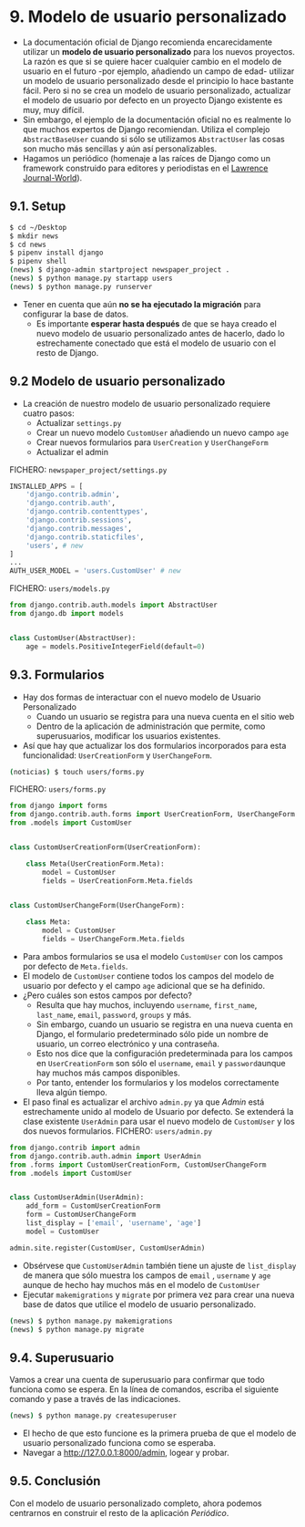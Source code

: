 # 9. Modelo de usuario personalizado
- La documentación oficial de Django recomienda encarecidamente utilizar un **modelo de usuario personalizado** para los nuevos proyectos. La razón es que si se quiere hacer cualquier cambio en el modelo de usuario en el futuro -por ejemplo, añadiendo un campo de edad- utilizar un modelo de usuario personalizado desde el principio lo hace bastante fácil. Pero si no se crea un modelo de usuario personalizado, actualizar el modelo de usuario por defecto en un proyecto Django existente es muy, muy difícil.
- Sin embargo, el ejemplo de la documentación oficial no es realmente lo que muchos expertos de Django recomiendan. Utiliza el complejo `AbstractBaseUser` cuando si sólo se utilizamos `AbstractUser` las cosas son mucho más sencillas y aún así personalizables.
- Hagamos un periódico (homenaje a las raíces de Django como un framework construido para editores y periodistas en el [Lawrence Journal-World](https://en.wikipedia.org/wiki/Lawrence_Journal-World)).
## 9.1. Setup
```bash
$ cd ~/Desktop
$ mkdir news
$ cd news
$ pipenv install django
$ pipenv shell
(news) $ django-admin startproject newspaper_project .
(news) $ python manage.py startapp users
(news) $ python manage.py runserver
```
- Tener en cuenta que aún **no se ha ejecutado la migración** para configurar la base de datos.
    - Es importante **esperar hasta después** de que se haya creado el nuevo modelo de usuario personalizado antes de hacerlo, dado lo estrechamente conectado que está el modelo de usuario con el resto de Django.

## 9.2 Modelo de usuario personalizado
- La creación de nuestro modelo de usuario personalizado requiere cuatro pasos:
    - Actualizar `settings.py`
    - Crear un nuevo modelo `CustomUser` añadiendo un nuevo campo `age`
    - Crear nuevos formularios para `UserCreation` y `UserChangeForm`
    - Actualizar el admin


 FICHERO: `newspaper_project/settings.py`
```python
INSTALLED_APPS = [
    'django.contrib.admin',
    'django.contrib.auth',
    'django.contrib.contenttypes',
    'django.contrib.sessions',
    'django.contrib.messages',
    'django.contrib.staticfiles',
    'users', # new
]
...
AUTH_USER_MODEL = 'users.CustomUser' # new
```

FICHERO: `users/models.py`
```python
from django.contrib.auth.models import AbstractUser
from django.db import models


class CustomUser(AbstractUser):
    age = models.PositiveIntegerField(default=0)
```

## 9.3. Formularios
- Hay dos formas de interactuar con el nuevo modelo de Usuario Personalizado
    - Cuando un usuario se registra para una nueva cuenta en el sitio web
    - Dentro de la aplicación de administración que permite, como superusuarios, modificar los usuarios existentes.
- Así que hay que actualizar los dos formularios incorporados para esta funcionalidad: `UserCreationForm` y `UserChangeForm`.

```bash
(noticias) $ touch users/forms.py
```
FICHERO: `users/forms.py`
```python
from django import forms
from django.contrib.auth.forms import UserCreationForm, UserChangeForm
from .models import CustomUser


class CustomUserCreationForm(UserCreationForm):

    class Meta(UserCreationForm.Meta):
        model = CustomUser
        fields = UserCreationForm.Meta.fields


class CustomUserChangeForm(UserChangeForm):
    
    class Meta:
        model = CustomUser
        fields = UserChangeForm.Meta.fields
```
- Para ambos formularios se usa el modelo `CustomUser` con los campos por defecto de `Meta.fields`.
- El modelo de `CustomUser` contiene todos los campos del modelo de usuario por defecto y el campo `age` adicional que se ha definido.
- ¿Pero cuáles son estos campos por defecto?
    - Resulta que hay muchos, incluyendo ``username``, ``first_name``, ``last_name``, ``email``, ``password``, ``groups`` y más.
    - Sin embargo, cuando un usuario se registra en una nueva cuenta en Django, el formulario predeterminado sólo pide un nombre de usuario, un correo electrónico y una contraseña.
    - Esto nos dice que la configuración predeterminada para los campos en `UserCreationForm` son sólo el ``username``,  ``email`` y ``password``aunque hay muchos más campos disponibles.
    - Por tanto, entender los formularios y los modelos correctamente lleva algún tiempo.
- El paso final es actualizar el archivo `admin.py` ya que *Admin* está estrechamente unido al modelo de Usuario por defecto. Se extenderá la clase existente `UserAdmin` para usar el nuevo modelo de `CustomUser` y los dos nuevos formularios.
FICHERO: `users/admin.py`
```python
from django.contrib import admin
from django.contrib.auth.admin import UserAdmin
from .forms import CustomUserCreationForm, CustomUserChangeForm
from .models import CustomUser


class CustomUserAdmin(UserAdmin):
    add_form = CustomUserCreationForm
    form = CustomUserChangeForm
    list_display = ['email', 'username', 'age']
    model = CustomUser

admin.site.register(CustomUser, CustomUserAdmin)
```
- Obsérvese que `CustomUserAdmin` también tiene un ajuste de `list_display` de manera que sólo muestra los campos de `email` , `username` y `age` aunque de hecho hay muchos más en el modelo de `CustomUser`
- Ejecutar `makemigrations` y `migrate` por primera vez para crear una nueva base de datos que utilice el modelo de usuario personalizado.

```bash
(news) $ python manage.py makemigrations
(news) $ python manage.py migrate
```
## 9.4. Superusuario
Vamos a crear una cuenta de superusuario para confirmar que todo funciona como se espera. En la línea de comandos, escriba el siguiente comando y pase a través de las indicaciones.

```bash
(news) $ python manage.py createsuperuser
```
- El hecho de que esto funcione es la primera prueba de que el modelo de usuario personalizado funciona como se esperaba.
- Navegar a http://127.0.0.1:8000/admin, logear y probar.

## 9.5. Conclusión
Con el modelo de usuario personalizado completo, ahora podemos centrarnos en construir el resto de la aplicación *Periódico*.